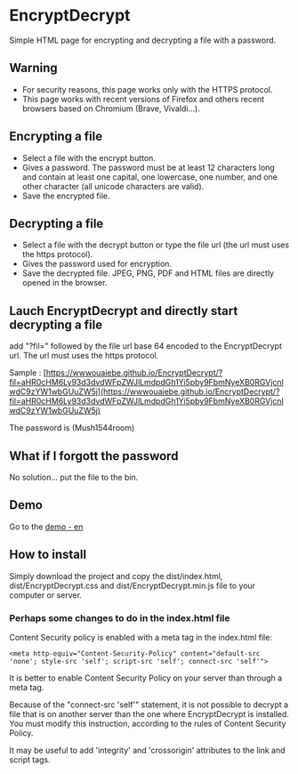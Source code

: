 # EncryptDecrypt

Simple HTML page for encrypting and decrypting a file with a password.

## Warning

- For security reasons, this page works only with the HTTPS protocol. 
- This page works with recent versions of Firefox and others recent browsers based on Chromium (Brave, Vivaldi...).

## Encrypting a file

- Select a file with the encrypt button.
- Gives a password. The password must be at least 12 characters long and contain at least one capital, one lowercase, one number, and one other character (all unicode characters are valid).
- Save the encrypted file.

## Decrypting a file

- Select a file with the decrypt button or type the file url (the url must uses the https protocol).
- Gives the password used for encryption.
- Save the decrypted file. JPEG, PNG, PDF and HTML files are directly opened in the browser.

## Lauch EncryptDecrypt and directly start decrypting a file

add "?fil=" followed by the file url base 64 encoded to the EncryptDecrypt url. The url must uses the https protocol.

Sample : [https://wwwouaiebe.github.io/EncryptDecrypt/?fil=aHR0cHM6Ly93d3dvdWFpZWJlLmdpdGh1Yi5pby9FbmNyeXB0RGVjcnlwdC9zYW1wbGUuZW5j](https://wwwouaiebe.github.io/EncryptDecrypt/?fil=aHR0cHM6Ly93d3dvdWFpZWJlLmdpdGh1Yi5pby9FbmNyeXB0RGVjcnlwdC9zYW1wbGUuZW5j)

The password is (Mush1544room)

## What if I forgott the password

No solution... put the file to the bin.

## Demo

Go to the [demo - en ](https://wwwouaiebe.github.io/EncryptDecrypt/)

## How to install

Simply download the project and copy the dist/index.html, dist/EncryptDecrypt.css and dist/EncryptDecrypt.min.js file to your computer or server.

### Perhaps some changes to do in the index.html file

Content Security policy is enabled with a meta tag in the index.html file:

```
<meta http-equiv="Content-Security-Policy" content="default-src 'none'; style-src 'self'; script-src 'self'; connect-src 'self'">
```

It is better to enable Content Security Policy on your server than through a meta tag.

Because of the "connect-src 'self'" statement, it is not possible to decrypt a file that is on another server than the one where EncryptDecrypt is installed. You must modify this instruction, according to the rules of Content Security Policy.

It may be useful to add 'integrity' and 'crossorigin' attributes to the link and script tags.

